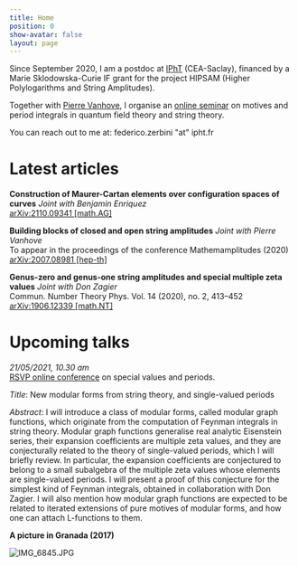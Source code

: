 ```yaml
---
title: Home
position: 0
show-avatar: false
layout: page
---
```


Since September 2020, I am a postdoc at [IPhT](https://www.ipht.fr/) (CEA-Saclay), financed by a Marie Sklodowska-Curie IF grant for the project HIPSAM (Higher Polylogarithms and String Amplitudes).

Together with [Pierre Vanhove](https://sites.google.com/site/vanhovepierre/pierre-vanhove--en), I organise an [online seminar](http://www.ihes.fr/\~vanhove/motivefeynman-online.html) on motives and period integrals in quantum field theory and string theory.

You can reach out to me at: federico.zerbini "at" ipht.fr

# Latest articles

**Construction of Maurer-Cartan elements over configuration spaces of curves**
*Joint with Benjamin Enriquez*\
[arXiv:2110.09341 \[math.AG\]](https://arxiv.org/abs/2110.09341)

**Building blocks of closed and open string amplitudes**
*Joint with Pierre Vanhove*\
To appear in the proceedings of the conference Mathemamplitudes (2020)\
[arXiv:2007.08981 \[hep-th\]](https://arxiv.org/pdf/2007.08981.pdf)

**Genus-zero and genus-one string amplitudes and special multiple zeta values**
*Joint with Don Zagier*\
Commun. Number Theory Phys. Vol. 14 (2020), no. 2, 413–452\
[arXiv:1906.12339 \[math.NT\]](https://arxiv.org/pdf/1906.12339.pdf)

# Upcoming talks

*21/05/2021, 10.30 am*\
[RSVP online conference](https://sites.google.com/view/rsvp-conference/home) on special values and periods.

*Title*: New modular forms from string theory, and single-valued periods

*Abstract*: I will introduce a class of modular forms, called modular graph functions, which originate from the computation of Feynman integrals in string theory. Modular graph functions generalise real analytic Eisenstein series, their expansion coefficients are multiple zeta values, and they are conjecturally related to the theory of single-valued periods, which I will briefly review. In particular, the expansion coefficients are conjectured to belong to a small subalgebra of the multiple zeta values whose elements are single-valued periods. I will present a proof of this conjecture for the simplest kind of Feynman integrals, obtained in collaboration with Don Zagier. I will also mention how modular graph functions are expected to be related to iterated extensions of pure motives of modular forms, and how one can attach L-functions to them.

**A picture in Granada (2017)**

![IMG_6845.JPG](/uploads/IMG_6845.JPG)